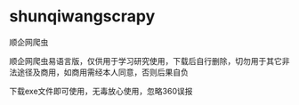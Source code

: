 # shunqiwangscrapy
顺企网爬虫

顺企网爬虫易语言版，仅供用于学习研究使用，下载后自行删除，切勿用于其它非法途径及商用，如商用需经本人同意，否则后果自负

下载exe文件即可使用，无毒放心使用，忽略360误报
